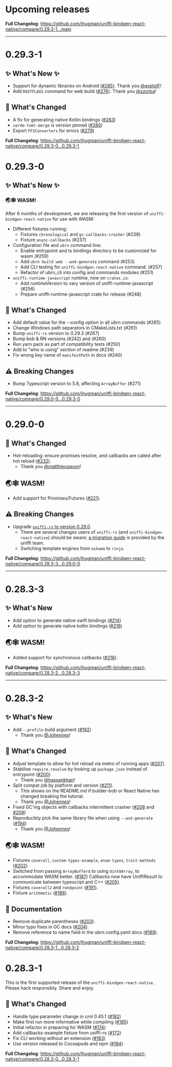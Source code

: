 # Upcoming releases

[//]: # (## ✨ What's New ✨)
[//]: # (## 🦊 What's Changed)
[//]: # (## ⚠️ Breaking Changes)
[//]: # (**Full Changelog**: https://github.com/jhugman/uniffi-bindgen-react-native/compare/{{previous}}...{{current}})

**Full Changelog**: https://github.com/jhugman/uniffi-bindgen-react-native/compare/0.29.3-1...main

---

# 0.29.3-1

## ✨ What's New ✨

- Support for dynamic libraries on Android ([#285](https://github.com/jhugman/uniffi-bindgen-react-native/pull/285)). Thank you [@exploIF](https://github.com/exploIF)!
- Add `RUSTFLAGS` command for web build ([#276](https://github.com/jhugman/uniffi-bindgen-react-native/pull/276)). Thank you [@zzorba](https://github.com/zzorba)!

## 🦊 What's Changed

- A fix for generating native Kotlin bindings ([#283](https://github.com/jhugman/uniffi-bindgen-react-native/pull/283))
- `serde-toml-merge` is version pinned ([#280](https://github.com/jhugman/uniffi-bindgen-react-native/pull/280))
- Export `FFIConverters` for errors ([#279](https://github.com/jhugman/uniffi-bindgen-react-native/pull/279))

**Full Changelog**: https://github.com/jhugman/uniffi-bindgen-react-native/compare/0.29.3-0...0.29.3-1

# 0.29.3-0

## ✨ What's New ✨

### 🌏🕸️ WASM!

After 6 months of development, we are releasing the first version of `uniffi-bindgen-react-native` for use with WASM:

- Different fixtures running:
  - Fixtures `chronological` and `gc-callbacks-crasher` (#238)
  - Fixture `async-callbacks` (#237)
- Configuration file and `ubrn` command line:
  - Enable entrypoint and ts bindings directory to be customized for wasm (#259)
  - Add `ubrn build web --and-generate` command (#253)
  - Add CLI testing for `uniffi-bindgen-react-native` command. (#257)
  - Refactor of ubrn_cli into config and commands modules (#251)
- `uniffi-runtime-javascript` runtime, now on `crates.io`:
  - Add runtimeVersion to vary version of uniffi-runtime-javascript (#256)
  - Prepare uniffi-runtime-javascript crate for release (#248)

## 🦊 What's Changed

- Add default value for the --config option in all ubrn commands (#265)
- Change Windows path separators in CMakeLists.txt (#261)
- Bump `uniffi-rs` version to 0.29.3 (#267)
- Bump bob & RN versions (#242) and (#260)
- Run yarn pack as part of compatibility tests (#250)
- Add to "who is using" section of readme (#239)
- Fix wrong key name of `manifestPath` in docs (#240)

## ⚠️ Breaking Changes

- Bump Typescript version to 5.8, affecting `ArrayBuffer` (#271)

**Full Changelog**: https://github.com/jhugman/uniffi-bindgen-react-native/compare/0.29.0-0...0.29.3-0

---

# 0.29.0-0

## 🦊 What's Changed

- Hot-reloading: ensure promises resolve, and callbacks are called after hot reload ([#232](https://github.com/jhugman/uniffi-bindgen-react-native/pull/232)).
  - Thank you [@matthieugayon](https://github.com/matthieugayon)!

## 🌏🕸️ WASM!

- Add support for Promises/Futures ([#221](https://github.com/jhugman/uniffi-bindgen-react-native/pull/221)).

## ⚠️ Breaking Changes

- Upgrade [`uniffi-rs` to version 0.29.0](https://github.com/mozilla/uniffi-rs/blob/main/CHANGELOG.md#v0290-backend-crates-v0290---2025-02-06).
    - There are several changes users of `uniffi-rs` (and `uniffi-bindgen-react-native`) should be aware; [a migration guide](https://mozilla.github.io/uniffi-rs/latest/Upgrading.html) is provided by the uniffi team.
    - Switching template engines from `askama` to `rinja`.

**Full Changelog**: https://github.com/jhugman/uniffi-bindgen-react-native/compare/0.28.3-3...0.29.0-0

---

# 0.28.3-3
## ✨ What's New

* Add option to generate native swift bindings ([#214](https://github.com/jhugman/uniffi-bindgen-react-native/pull/214))
* Add option to generate native kotlin bindings ([#218](https://github.com/jhugman/uniffi-bindgen-react-native/pull/218))

## 🌏🕸️ WASM!

* Added support for synchronous callbacks ([#216](https://github.com/jhugman/uniffi-bindgen-react-native/pull/216)).

**Full Changelog**: https://github.com/jhugman/uniffi-bindgen-react-native/compare/0.28.3-2...0.28.3-3

---

# 0.28.3-2
## ✨ What's New
* Add `--profile` build argument ([#192](https://github.com/jhugman/uniffi-bindgen-react-native/pull/192))
  * Thank you [@Johennes](https://github.com/Johennes)!

## 🦊 What's Changed

* Adjust template to allow for hot reload via metro of running apps ([#207](https://github.com/jhugman/uniffi-bindgen-react-native/pull/207)).
* Stabilise `require.resolve` by looking up `package.json` instead of entrypoint ([#200](https://github.com/jhugman/uniffi-bindgen-react-native/pull/200)).
  * Thank you [@hassankhan](https://github.com/hassankhan)!
* Split compat job by platform and version ([#211](https://github.com/jhugman/uniffi-bindgen-react-native/pull/211)).
  * This shows on the README.md if builder-bob or React Native has changed breaking the tutorial.
  * Thank you [@Johennes](https://github.com/Johennes)!
* Fixed GC'ing objects with callbacks intermittent crasher ([#208](https://github.com/jhugman/uniffi-bindgen-react-native/pull/208) and [#209](https://github.com/jhugman/uniffi-bindgen-react-native/pull/209))
* Reproducibly pick the same library file when using `--and-generate` ([#194](https://github.com/jhugman/uniffi-bindgen-react-native/pull/194))
  * Thank you [@Johennes](https://github.com/Johennes)!

## 🌏🕸️ WASM!
* Fixtures `coverall`, `custom-types-example`, `enum-types`, `trait-methods` ([#202](https://github.com/jhugman/uniffi-bindgen-react-native/pull/202)).
* Switched from passing `ArrayBuffer`s to using `Uint8Array`, to accommodate WASM better. ([#187](https://github.com/jhugman/uniffi-bindgen-react-native/pull/187))
Callbacks now have UniffiResult to communicate between typescript and C++ ([#205](https://github.com/jhugman/uniffi-bindgen-react-native/pull/205)).
* Fixtures `coverall2` and `rondpoint` ([#191](https://github.com/jhugman/uniffi-bindgen-react-native/pull/191)).
* Fixture `arithmetic` ([#188](https://github.com/jhugman/uniffi-bindgen-react-native/pull/188)).

## 📰 Documentation
* Remove duplicate parentheses ([#203](https://github.com/jhugman/uniffi-bindgen-react-native/pull/203)).
* Minor typo fixes in GC docs ([#204](https://github.com/jhugman/uniffi-bindgen-react-native/pull/204)).
* Remove reference to name field in the ubrn.config.yaml docs ([#189](https://github.com/jhugman/uniffi-bindgen-react-native/pull/189)).

**Full Changelog**: https://github.com/jhugman/uniffi-bindgen-react-native/compare/0.28.3-1...0.28.3-2

# 0.28.3-1

This is the first supported release of the `uniffi-bindgen-react-native`. Please hack responsibly. Share and enjoy.

## 🦊 What's Changed
* Handle type parameter change in crnl 0.45.1 ([#182](https://github.com/jhugman/uniffi-bindgen-react-native/pull/182))
* Make first run more informative while compiling ([#185](https://github.com/jhugman/uniffi-bindgen-react-native/pull/185))
* Initial refactor in preparing for WASM ([#174](https://github.com/jhugman/uniffi-bindgen-react-native/pull/174))
* Add callbacks-example fixture from uniffi-rs ([#172](https://github.com/jhugman/uniffi-bindgen-react-native/pull/172))
* Fix CLI working without an extension ([#183](https://github.com/jhugman/uniffi-bindgen-react-native/pull/183))
* Use version released to Cocoapods and npm ([#184](https://github.com/jhugman/uniffi-bindgen-react-native/pull/184))

**Full Changelog**: https://github.com/jhugman/uniffi-bindgen-react-native/compare/0.28.3-0...0.28.3-1


[//]: # (## ✨ What's New)
[//]: # (## 🦊 What's Changed)
[//]: # (## ⚠️ Breaking Changes)
[//]: # (**Full Changelog**: https://github.com/jhugman/uniffi-bindgen-react-native/compare/{{previous}}...{{current}})

